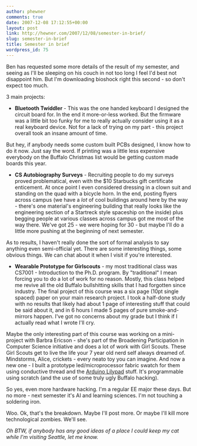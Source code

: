 ```yaml
---
author: phewner
comments: true
date: 2007-12-08 17:12:55+00:00
layout: post
link: http://hewner.com/2007/12/08/semester-in-brief/
slug: semester-in-brief
title: Semester in brief
wordpress_id: 75
---
```


Ben has requested some more details of the result of my semester, and seeing as I'll be sleeping on his couch in not too long I feel I'd best not disappoint him.  But I'm downloading bioshock right this second - so don't expect too much.

3 main projects:





  * **Bluetooth Twiddler** - This was the one handed keyboard I designed the circuit board for.  In the end it more-or-less worked.  But the firmware was a little bit too funky for me to really actually consider using it as a real keyboard device.  Not for a lack of trying on my part - this project overall took an insane amount of time.

But hey, if anybody needs some custom built PCBs designed, I know how to do it now.  Just say the word.  If printing was a little less expensive everybody on the Buffalo Christmas list would be getting custom made boards this year.


  * **CS Autobiography Surveys** - Recruiting people to do my surveys proved problematical, even with the $10 Starbucks gift certificate enticement.  At once point I even considered dressing in a clown suit and standing on the quad with a bicycle horn.  In the end, posting flyers across campus (we have a _lot_ of cool buildings around here by the way - there's one material's engineering building that really looks like the engineering section of a Startreck style spaceship on the inside) plus begging people at various classes across campus got me most of the way there.  We've got 25 - we were hoping for 30 - but maybe I'll do a little more pushing at the beginning of next semester.

As to results, I haven't really done the sort of formal analysis to say anything even semi-official yet.  There are some interesting things, some obvious things.  We can chat about it when I visit if you're interested.


  * **Wearable Prototype for Girlscouts** - my most traditional class was CS7001 - Introduction to the Ph.D. program.  By "traditional" I mean forcing you to do a lot of work for no reason.  Mostly, this class helped me revive all the old Buffalo bullshitting skills that I had forgotten since industry.  The final project of this course was a six page (10pt single spaced) paper on your main research project.  I took a half-done study with no results that likely had about 1 page of interesting stuff that could be said about it, and in 6 hours I made 5 pages of pure smoke-and-mirrors happen.  I've got no concerns about my grade but I think if I actually read what I wrote I'll cry.

Maybe the only interesting part of this course was working on a mini-project with Barbra Ericson - she's part of the Broadening Participation in Computer Science initiative and does a lot of work with Girl Scouts.  These Girl Scouts get to live the life your 7 year old nerd self always dreamed of.  Mindstorms, Alice, crickets - every neato toy you can imagine.  And now a new one - I built a prototype led/microprocessor fabric swatch for them using conductive thread and the [Arduino Lilypad](http://www.arduino.cc/en/Main/ArduinoBoardLilyPad) stuff.  It's programmable using scratch (and the use of some truly ugly Buffalo hacking).

So yes, even more hardware hacking.  I'm a regular EE major these days.  But no more - next semester it's AI and learning sciences.  I'm not touching a soldering iron.



Woo.  Ok, that's the breakdown.  Maybe I'll post more.  Or maybe I'll kill more technological zombies.  We'll see.

_Oh BTW, if anybody has any good ideas of a place I could keep my cat while I'm visiting Seattle, let me know._
